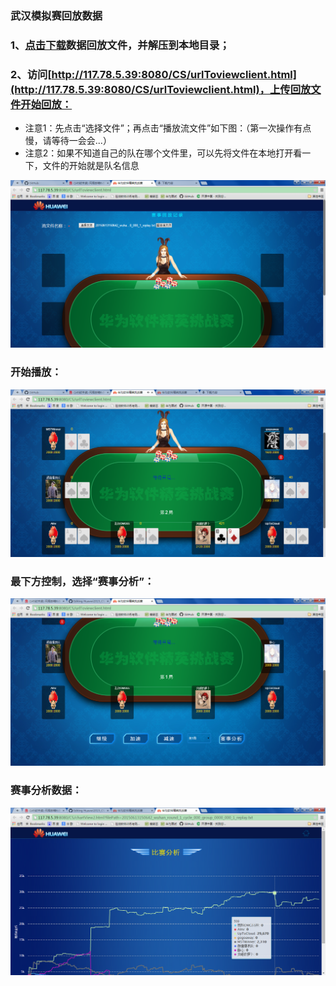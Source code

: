 ### 武汉模拟赛回放数据

### 1、[点击下载](https://github.com/wutiejun/Huawei2015_CS/raw/master/Repaly/wuhan.rar)数据回放文件，并解压到本地目录；

### 2、访问[http://117.78.5.39:8080/CS/urlToviewclient.html](http://117.78.5.39:8080/CS/urlToviewclient.html)，上传回放文件开始回放：

* 注意1：先点击“选择文件”；再点击“播放流文件”如下图：（第一次操作有点慢，请等待一会会...）
* 注意2：如果不知道自己的队在哪个文件里，可以先将文件在本地打开看一下，文件的开始就是队名信息

![](./images/001.png)

### 开始播放：
![](./images/002.png)

### 最下方控制，选择“赛事分析”：
![](./images/003.png)

### 赛事分析数据：
![](./images/004.png)
